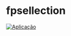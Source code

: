 # fpsellection

[![Aplicação](https://img.shields.io/badge/Aplicação-FPSELLECTION-FF4500?style=flat-square)](https://fpsellectionjop.netlify.app/)